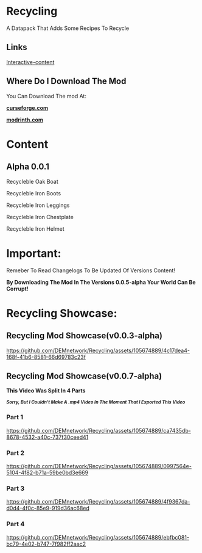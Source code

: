 # Recycling

A Datapack That Adds Some Recipes To Recycle

## Links

[Interactive-content](https://dem-network-corporation.github.io/Recycling/Interactive-Content/)

## Where Do I Download The Mod

You Can Download The mod At:

**[curseforge.com](https://www.curseforge.com/minecraft/mc-mods/recycling-mod)**

**[modrinth.com](https://modrinth.com/mod/recycling_mod)**

# Content

## Alpha 0.0.1

Recycleble Oak Boat

Recycleble Iron Boots

Recycleble Iron Leggings

Recycleble Iron Chestplate

Recycleble Iron Helmet

# Important:

Remeber To Read Changelogs To Be Updated Of Versions Content!

**By Downloading The Mod In The Versions 0.0.5-alpha Your World Can Be Corrupt!**

# Recycling Showcase:

## Recycling Mod Showcase(v0.0.3-alpha)

https://github.com/DEMnetwork/Recycling/assets/105674889/4c17dea4-168f-41b6-8581-66d69783c23f

## Recycling Mod Showcase(v0.0.7-alpha)

**This Video Was Split In 4 Parts**

***<sub>Sorry, But I Couldn't Make A .mp4 Video In The Moment That I Exported This Video </sub>***

### Part 1

https://github.com/DEMnetwork/Recycling/assets/105674889/ca7435db-8678-4532-a40c-737f30ceed41

### Part 2

https://github.com/DEMnetwork/Recycling/assets/105674889/0997564e-5104-4f82-b71a-59be0bd3e669

### Part 3

https://github.com/DEMnetwork/Recycling/assets/105674889/4f9367da-d0d4-4f0c-85e9-919d36ac68ed

### Part 4

https://github.com/DEMnetwork/Recycling/assets/105674889/ebfbc081-bc79-4e02-b747-7f982ff2aac2





